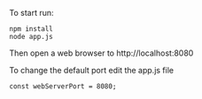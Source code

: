 To start run:
```
npm install
node app.js
```

Then open a web browser to http://localhost:8080

To change the default port edit the app.js file
```
const webServerPort = 8080;
```
